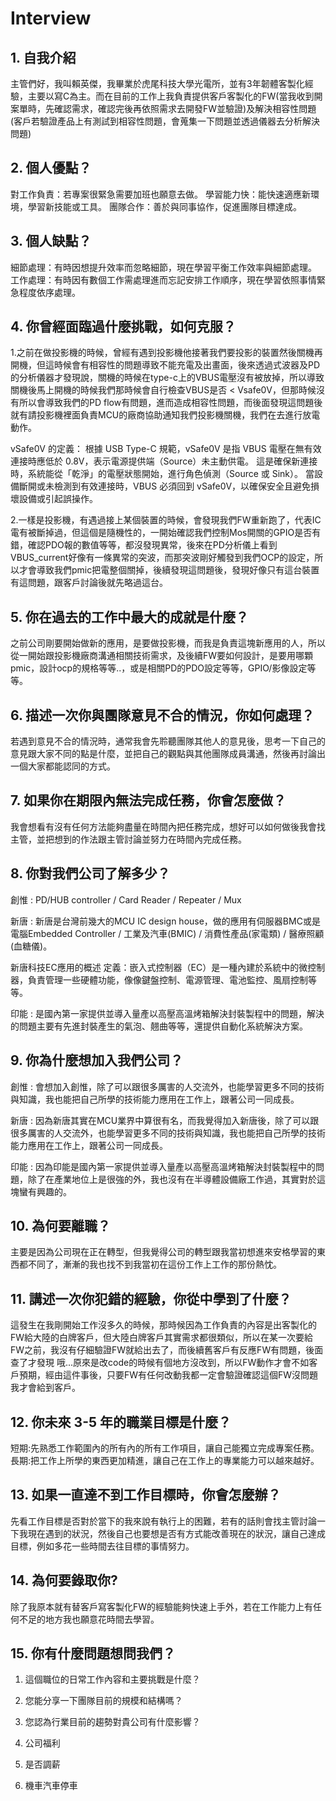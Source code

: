 # Interview

## 1. 自我介紹

主管們好，我叫賴英傑，我畢業於虎尾科技大學光電所，並有3年韌體客製化經驗，主要以寫C為主。而在目前的工作上我負責提供客戶客製化的FW(當我收到開案單時，先確認需求，確認完後再依照需求去開發FW並驗證)及解決相容性問題(客戶若驗證產品上有測試到相容性問題，會蒐集一下問題並透過儀器去分析解決問題)

## 2. 個人優點？

對工作負責：若專案很緊急需要加班也願意去做。
學習能力快：能快速適應新環境，學習新技能或工具。
團隊合作：善於與同事協作，促進團隊目標達成。

## 3. 個人缺點？

細節處理：有時因想提升效率而忽略細節，現在學習平衡工作效率與細節處理。
工作處理：有時因有數個工作需處理進而忘記安排工作順序，現在學習依照事情緊急程度依序處理。

## 4. 你曾經面臨過什麼挑戰，如何克服？

1.之前在做投影機的時候，曾經有遇到投影機他接著我們要投影的裝置然後關機再開機，但這時候會有相容性的問題導致不能充電及出畫面，後來透過式波器及PD的分析儀器才發現說，關機的時候在type-c上的VBUS電壓沒有被放掉，所以導致關機後馬上開機的時候我們那時候會自行檢查VBUS是否 < Vsafe0V，但那時候沒有所以會導致我們的PD flow有問題，進而造成相容性問題，而後面發現這問題後就有請投影機裡面負責MCU的廠商協助通知我們投影機關機，我們在去進行放電動作。

vSafe0V 的定義：
根據 USB Type-C 規範，vSafe0V 是指 VBUS 電壓在無有效連接時應低於 0.8V，表示電源提供端（Source）未主動供電。
這是確保新連接時，系統能從「乾淨」的電壓狀態開始，進行角色偵測（Source 或 Sink）。
當設備斷開或未檢測到有效連接時，VBUS 必須回到 vSafe0V，以確保安全且避免損壞設備或引起誤操作。

2.一樣是投影機，有遇過接上某個裝置的時候，會發現我們FW重新跑了，代表IC電有被斷掉過，但這個是隨機性的，一開始確認我們控制Mos開關的GPIO是否有錯，確認PDO報的數值等等，都沒發現異常，後來在PD分析儀上看到VBUS_current好像有一條異常的突波，而那突波剛好觸發到我們OCP的設定，所以才會導致我們pmic把電整個關掉，後續發現這問題後，發現好像只有這台裝置有這問題，跟客戶討論後就先略過這台。

## 5. 你在過去的工作中最大的成就是什麼？

之前公司剛要開始做新的應用，是要做投影機，而我是負責這塊新應用的人，所以從一開始跟投影機廠商溝通相關技術需求，及後續FW要如何設計，是要用哪顆pmic，設計ocp的規格等等..，或是相關PD的PDO設定等等，GPIO/影像設定等等。

## 6. 描述一次你與團隊意見不合的情況，你如何處理？

若遇到意見不合的情況時，通常我會先聆聽團隊其他人的意見後，思考一下自己的意見跟大家不同的點是什麼，並把自己的觀點與其他團隊成員溝通，然後再討論出一個大家都能認同的方式。

## 7. 如果你在期限內無法完成任務，你會怎麼做？

我會想看有沒有任何方法能夠盡量在時間內把任務完成，想好可以如何做後我會找主管，並把想到的作法跟主管討論並努力在時間內完成任務。

## 8. 你對我們公司了解多少？

創惟 : PD/HUB controller / Card Reader / Repeater / Mux

新唐 : 新唐是台灣前幾大的MCU IC design house，做的應用有伺服器BMC或是電腦Embedded Controller / 工業及汽車(BMIC) / 消費性產品(家電類) / 醫療照顧(血糖儀)。

新唐科技EC應用的概述
定義：嵌入式控制器（EC）是一種內建於系統中的微控制器，負責管理一些硬體功能，像像鍵盤控制、電源管理、電池監控、風扇控制等等。

印能 : 是國內第一家提供並導入量產以高壓高溫烤箱解決封裝製程中的問題，解決的問題主要有先進封裝產生的氣泡、翹曲等等，還提供自動化系統解決方案。

## 9. 你為什麼想加入我們公司？

創惟 : 會想加入創惟，除了可以跟很多厲害的人交流外，也能學習更多不同的技術與知識，我也能把自己所學的技術能力應用在工作上，跟著公司一同成長。

新唐 : 因為新唐其實在MCU業界中算很有名，而我覺得加入新唐後，除了可以跟很多厲害的人交流外，也能學習更多不同的技術與知識，我也能把自己所學的技術能力應用在工作上，跟著公司一同成長。

印能 : 因為印能是國內第一家提供並導入量產以高壓高溫烤箱解決封裝製程中的問題，除了在產業地位上是很強的外，我也沒有在半導體設備廠工作過，其實對於這塊蠻有興趣的。

## 10. 為何要離職？  

主要是因為公司現在正在轉型，但我覺得公司的轉型跟我當初想進來安格學習的東西都不同了，漸漸的我也找不到我當初在這份工作上工作的那份熱忱。

## 11. 講述一次你犯錯的經驗，你從中學到了什麼？
  
這發生在我剛開始工作沒多久的時候，那時候因為工作負責的內容是出客製化的FW給大陸的白牌客戶，但大陸白牌客戶其實需求都很類似，所以在某一次要給FW之前，我沒有仔細驗證FW就給出去了，而後續舊客戶有反應FW有問題，後面查了才發現 哦...原來是改code的時候有個地方沒改到，所以FW動作才會不如客戶預期，經由這件事後，只要FW有任何改動我都一定會驗證確認這個FW沒問題我才會給到客戶。

## 12. 你未來 3-5 年的職業目標是什麼？

短期:先熟悉工作範圍內的所有內的所有工作項目，讓自己能獨立完成專案任務。
長期:把工作上所學的東西更加精進，讓自己在工作上的專業能力可以越來越好。

## 13. 如果一直達不到工作目標時，你會怎麼辦？

先看工作目標是否對於當下的我來說有執行上的困難，若有的話則會找主管討論一下我現在遇到的狀況，然後自己也要想是否有方式能改善現在的狀況，讓自己達成目標，例如多花一些時間去往目標的事情努力。

## 14. 為何要錄取你?

除了我原本就有替客戶寫客製化FW的經驗能夠快速上手外，若在工作能力上有任何不足的地方我也願意花時間去學習。
  
## 15. 你有什麼問題想問我們？

1. 這個職位的日常工作內容和主要挑戰是什麼？

2. 您能分享一下團隊目前的規模和結構嗎？

3. 您認為行業目前的趨勢對貴公司有什麼影響？

4. 公司福利

5. 是否調薪

6. 機車汽車停車